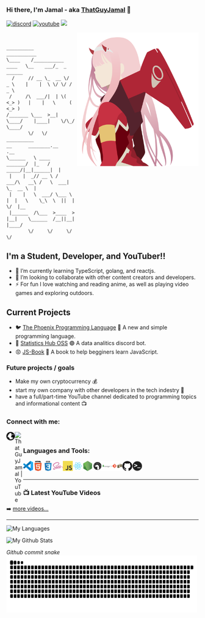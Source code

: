 ### Hi there, I'm Jamal - aka [ThatGuyJamal][website] 👋

[![discord](https://img.shields.io/discord/771507203647209482?style=for-the-badge)](https://discord.com/invite/N79DZsm3m2)
[![youtube](https://img.shields.io/youtube/channel/views/UCVOQobByo_2WISQf2037eXQ?style=for-the-badge)](https://www.youtube.com/channel/UCVOQobByo_2WISQf2037eXQ)
<img src="https://tokei.rs/b1/github/ThatGuyJamal/thatguyjamal?category=lines"></img>

<img height="350" src="./assets/zero_two.svg" align="right"/>

<br/>

```
__________                    ___________                  
\____    /___________  ____   \__    ___/_  _  ______      
  /     // __ \_  __ \/  _ \    |    |  \ \/ \/ /  _ \     
 /     /\  ___/|  | \(  <_> )   |    |   \     (  <_> )    
/_______ \___  >__|   \____/    |____|    \/\_/ \____/     
        \/   \/                                            
__________                 __      ________.__       .__   
\______   \ ____   _______/  |_   /  _____/|__|______|  |  
 |    |  _// __ \ /  ___/\   __\ /   \  ___|  \_  __ \  |  
 |    |   \  ___/ \___ \  |  |   \    \_\  \  ||  | \/  |__
 |______  /\___  >____  > |__|    \______  /__||__|  |____/
        \/     \/     \/                 \/                
```

## I'm a Student, Developer, and YouTuber!!

- 🌱 I’m currently learning TypeScript, golang, and reactjs.
- 👯 I’m looking to collaborate with other content creators and developers.
- ⚡ For fun I love watching and reading anime, as well as playing video games and exploring outdoors.

<!-- ### Spotify Playing 🎧

[<img src="https://now-playing-codeSTACKr.vercel.app/api/spotify-playing" alt=" Spotify Playing" width="350" />](https://open.spotify.com/) -->

## Current Projects

- 🐦 [The Phoenix Programming Language](https://github.com/phoenix-language/phoenix) 🔴 A new and simple programming language.
- 🤖 [Statistics Hub OSS](https://github.com/ThatGuyJamal/statshub-oss) 🟣 A data analitics discord bot.
- 😡 [JS-Book](https://github.com/ThatGuyJamal/js-book) 🔵 A book to help begginers learn JavaScript.

### Future projects / goals  
- Make my own cryptocurrency 💰
- start my own company with other developers in the tech indestry 💼
- have a full/part-time YouTube channel dedicated to programming topics and informational content 📺

### Connect with me:

[<img align="left" alt="Website" width="22px" src="https://raw.githubusercontent.com/iconic/open-iconic/master/svg/globe.svg" />][website]
[<img align="left" alt="ThatGuyJamal | YouTube" width="22px" src="https://cdn.jsdelivr.net/npm/simple-icons@v3/icons/youtube.svg" />][youtube]

<!-- [<img align="left" alt="ThatGuyJamal | Twitter" width="22px" src="https://cdn.jsdelivr.net/npm/simple-icons@v3/icons/twitter.svg" />][twitter] -->
<!-- [<img align="left" alt="ThatGuyJamal | LinkedIn" width="22px" src="https://cdn.jsdelivr.net/npm/simple-icons@v3/icons/linkedin.svg" />][linkedin] -->
<!-- [<img align="left" alt="ThatGuyJamal | Instagram" width="22px" src="https://cdn.jsdelivr.net/npm/simple-icons@v3/icons/instagram.svg" />][instagram] -->

<!-- CSS for images -->
<br />

### Languages and Tools:

[<img align="left" alt="Visual Studio Code" width="26px" src="https://raw.githubusercontent.com/github/explore/80688e429a7d4ef2fca1e82350fe8e3517d3494d/topics/visual-studio-code/visual-studio-code.png" />][webdevplaylist]
[<img align="left" alt="HTML5" width="26px" src="https://raw.githubusercontent.com/github/explore/80688e429a7d4ef2fca1e82350fe8e3517d3494d/topics/html/html.png" />][webdevplaylist]
[<img align="left" alt="CSS3" width="26px" src="https://raw.githubusercontent.com/github/explore/80688e429a7d4ef2fca1e82350fe8e3517d3494d/topics/css/css.png" />][cssplaylist]

[<img align="left" alt="Sass" width="26px" src="https://raw.githubusercontent.com/github/explore/80688e429a7d4ef2fca1e82350fe8e3517d3494d/topics/sass/sass.png" />][cssplaylist]

[<img align="left" alt="JavaScript" width="26px" src="https://raw.githubusercontent.com/github/explore/80688e429a7d4ef2fca1e82350fe8e3517d3494d/topics/javascript/javascript.png" />][jsplaylist]
[<img align="left" alt="React" width="26px" src="https://raw.githubusercontent.com/github/explore/80688e429a7d4ef2fca1e82350fe8e3517d3494d/topics/react/react.png" />][reactplaylist]

<!-- [<img align="left" alt="Gatsby" width="26px" src="https://raw.githubusercontent.com/github/explore/e94815998e4e0713912fed477a1f346ec04c3da2/topics/gatsby/gatsby.png" />][webdevplaylist] -->
<!-- [<img align="left" alt="GraphQL" width="26px" src="https://raw.githubusercontent.com/github/explore/80688e429a7d4ef2fca1e82350fe8e3517d3494d/topics/graphql/graphql.png" />][webdevplaylist] -->

[<img align="left" alt="Node.js" width="26px" src="https://raw.githubusercontent.com/github/explore/80688e429a7d4ef2fca1e82350fe8e3517d3494d/topics/nodejs/nodejs.png" />][webdevplaylist]

[<img align="left" alt="Deno" width="26px" src="https://raw.githubusercontent.com/github/explore/361e2821e2dea67711cde99c9c40ed357061cf27/topics/deno/deno.png" />][webdevplaylist]
<!-- [<img align="left" alt="SQL" width="26px" src="https://raw.githubusercontent.com/github/explore/80688e429a7d4ef2fca1e82350fe8e3517d3494d/topics/sql/sql.png" />][webdevplaylist] -->
<!-- [<img align="left" alt="MySQL" width="26px" src="https://raw.githubusercontent.com/github/explore/80688e429a7d4ef2fca1e82350fe8e3517d3494d/topics/mysql/mysql.png" />][webdevplaylist] -->

[<img align="left" alt="MongoDB" width="26px" src="https://raw.githubusercontent.com/github/explore/80688e429a7d4ef2fca1e82350fe8e3517d3494d/topics/mongodb/mongodb.png" />][webdevplaylist]
[<img align="left" alt="Git" width="26px" src="https://raw.githubusercontent.com/github/explore/80688e429a7d4ef2fca1e82350fe8e3517d3494d/topics/git/git.png" />][webdevplaylist]
[<img align="left" alt="GitHub" width="26px" src="https://raw.githubusercontent.com/github/explore/78df643247d429f6cc873026c0622819ad797942/topics/github/github.png" />][webdevplaylist]
[<img align="left" alt="Terminal" width="26px" src="https://raw.githubusercontent.com/github/explore/80688e429a7d4ef2fca1e82350fe8e3517d3494d/topics/terminal/terminal.png" />][webdevplaylist]

<br />
<br />

---

### 📺 Latest YouTube Videos

<!-- YOUTUBE:START -->

<!-- YOUTUBE:END -->

➡️ [more videos...](https://www.youtube.com/c/ThatGuyJamal)

---

![My Languages](https://github-readme-stats.vercel.app/api/top-langs/?username=ThatGuyJamal&layout=compact&theme=radical&langs_count=10) 

![My Github Stats](https://github-readme-stats.vercel.app/api?username=ThatGuyJamal&count_private=true&show_icons=true&theme=radical)

[website]: https://thatguyjamal.vercel.app/
[course]: https://github.com/ThatGuyJamal
[twitter]: https://github.com/ThatGuyJamal
[youtube]: https://www.youtube.com/c/ThatGuyJamal
[instagram]: https://github.com/ThatGuyJamal
[linkedin]: https://github.com/ThatGuyJamal
[webdevplaylist]: https://github.com/ThatGuyJamal
[jsplaylist]: https://github.com/ThatGuyJamal
[cssplaylist]: https://github.com/ThatGuyJamal
[reactplaylist]: https://github.com/ThatGuyJamal

*Github commit snake*
<img src="./assets/github-contributions.svg" width="500" height="150" />
